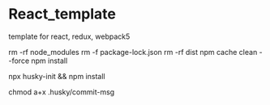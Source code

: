 # React_template

template for react, redux, webpack5

rm -rf node_modules
rm -f package-lock.json
rm -rf dist
npm cache clean --force
npm install

npx husky-init && npm install

chmod a+x .husky/commit-msg
